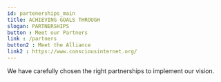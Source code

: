 ```yaml
---
id: partenerships_main
title: ACHIEVING GOALS THROUGH
slogan: PARTNERSHIPS
button : Meet our Partners
link : /partners
button2 : Meet the Alliance
link2 : https://www.consciousinternet.org/
---
```


We have carefully chosen the right partnerships to implement our vision.
